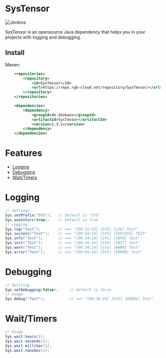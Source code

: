 # __SysTensor__   
![Jenkins](https://img.shields.io/jenkins/build?jobUrl=https%3A%2F%2Fjenkins.rgb-cloud.net%2Fjob%2FSysTensor%2F&style=flat-square)

SysTensor is an opensource Java dependency that helps you in your projects with logging and debugging.

## Install
Maven:
``` xml
    <repositories>
        <repository>
            <id>SysTensor</id>
            <url>https://repo.rgb-cloud.net/repository/SysTensor/</url>
        </repository>
    </repositories>
```
``` xml
    <dependencies>
        <dependency>
            <groupId>de.donkaos</groupId>
            <artifactId>SysTensor</artifactId>
            <version>1.3.1</version>
        </dependency>
    </dependencies>
```
# Features
- [Logging](#Logging)
- [Debugging](#Debugging)
- [Wait/Timers](#Wait/Timers)



# Logging
``` java
// Settings
Sys.setPrefix("SYS");   // Default is "SYS"
Sys.useColors(true);    // Default is true
// Logging
Sys.log("test");        // ==> "[09:31:53] [SYS] [LOG] Test"
Sys.success("Test");    // ==> "[09:34:14] [SYS] [SUCCESS] TEST"
Sys.info("Test");       // ==> "[09:34:14] [SYS] [INFO] Test"
Sys.init("Test");       // ==> "[09:34:14] [SYS] [INIT] Test"
Sys.warn("Test");       // ==> "[09:34:14] [SYS] [WARN] Test"
Sys.error("Test");      // ==> "[09:34:14] [SYS] [ERROR] Test"
```


# Debugging
``` java
// Settting
Sys.setDebugging(false);     // Default is false
// Usage
Sys.debug("Test");           // ==> "[09:38:24] [SYS] [DEBUG] Test"
```



# Wait/Timers
``` java
// Usage
Sys.wait.hours(1);
Sys.wait.seconds(1);
Sys.wait.milliSec(1);
Sys.wait.nanoSec(1);
```
